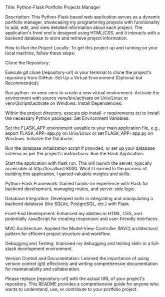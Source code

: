 Title:
Python-Flask Portfolio Projects Manager

Description:
This Python-Flask based web application serves as a dynamic portfolio manager, showcasing my programming projects with functionality to add, edit, and view detailed information about each project. The application's front end is designed using HTML/CSS, and it interacts with a backend database to store and retrieve project information.

How to Run the Project Locally:
To get this project up and running on your local machine, follow these steps:

Clone the Repository:

Execute git clone [repository-url] in your terminal to clone the project's repository from GitHub.
Set Up a Virtual Environment (Optional but Recommended):

Run python -m venv venv to create a new virtual environment.
Activate the environment with source venv/bin/activate on Unix/Linux or venv\Scripts\activate on Windows.
Install Dependencies:

Within the project directory, execute pip install -r requirements.txt to install the necessary Python packages.
Set Environment Variables:

Set the FLASK_APP environment variable to your main application file, e.g., export FLASK_APP=app.py on Unix/Linux or set FLASK_APP=app.py on Windows.
Initialize the Database:

Run the database initialization script if provided, or set up your database schema as per the project's instructions.
Run the Flask Application:

Start the application with flask run. This will launch the server, typically accessible at http://localhost:8000.
What I Learned
In the process of building this application, I gained valuable insights and skills:

Python-Flask Framework: Gained hands-on experience with Flask for backend development, managing routes, and server-side logic.

Database Integration: Developed skills in integrating and manipulating a backend database (like SQLite, PostgreSQL, etc.) with Flask.

Front-End Development: Enhanced my abilities in HTML, CSS, and potentially JavaScript for creating responsive and user-friendly interfaces.

MVC Architecture: Applied the Model-View-Controller (MVC) architectural pattern for efficient project structure and workflow.

Debugging and Testing: Improved my debugging and testing skills in a full-stack development environment.

Version Control and Documentation: Learned the importance of using version control (git) effectively and writing comprehensive documentation for maintainability and collaboration.

Please replace [repository-url] with the actual URL of your project's repository. This README provides a comprehensive guide for anyone who wants to understand, use, or contribute to your portfolio project.





